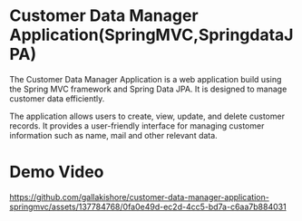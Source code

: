 # Customer Data Manager Application(SpringMVC,SpringdataJPA)

<p>The Customer Data Manager Application is a web application build using the Spring MVC framework and Spring Data JPA. 
It is designed to manage customer data efficiently. </p>
<p>
The application allows users to create, view, update, and delete customer records. It provides a user-friendly interface 
 for managing customer information such as name, mail and other relevant data.
</p>

# Demo Video

https://github.com/gallakishore/customer-data-manager-application-springmvc/assets/137784768/0fa0e49d-ec2d-4cc5-bd7a-c6aa7b884031


